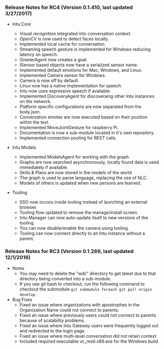 ### Release Notes for RC4 (Version 0.1.410, last updated 3/27/2017)

* Intu Core
	* Visual recognition integrated into conversation context.
	* OpenCV is now used to detect faces locally.
	* Implemented local cache for conversation.
	* Streaming speech gesture is implemented for Windows reducing latency on speech.
	* GreeterAgent now creates a goal.
	* ISensor based objects now have a serialized sensor name.
	* Implemented default emotions for Mac, Windows, and Linux.
	* Implemented Camera sensor for Windows.
	* Camera is now off by default.
	* Linux now has a native implementation for speech.
	* Intu now uses expressive speech if available.
	* Implemented DiscoveryAgent for discoveraing other Intu instances on the network.
	* Platform specific configurations are now separated from the body.json.
	* Conversation emotes are now executed based on their position within the text.
	* Implemented MoveJointGesture for raspberry Pi.
	* Documentation is now a sub-module located in it's own repository.
	* Implemented connection pooling for REST calls.

* Intu Models
	* Implemented ModelsAgent for working with the graph.
	* Graphs are now searched asynchronously, locally found data is used immediately if available.
	* Skills & Plans are now stored in the models of the world.
	* The graph is used to parse language, replacing the use of NLC.
	* Models of others is updated when new persons are learned.
	
* Tooling
	* SSO now occurs inside tooling instead of launching an external browser.
	* Tooling flow updated to remove the manage/install screen.
	* Intu Manager can now auto-update itself to new versions of the tooling.
	* You can now disable/enable the camera using tooling.
	* Tooling can now connect directly to an Intu instance without a parent.


### Release Notes for RC3 (Version 0.1.269, last updated 12/1/2016)

* Notes
	* You may need to delete the "wdc" directory to get latest due to that directory being converted into a sub-module.
	* If you use git bash to checkout, run the following command to checkout the submodule `git submodule foreach git pull origin develop`.
* Bug Fixes
	* Fixed an issue where organizations with apostrophes in the Organization Name could not connect to parents.
	* Fixed an issue where previously users could not connect to parents because of scalability problems.
	* Fixed an issue where Intu Gateway users were frequently logged out and redirected to the login page.
	* Fixed an issue where multi-level conversation did not retain context.
	* Included required executable vc_resti.x86.exe for the Windows build.

